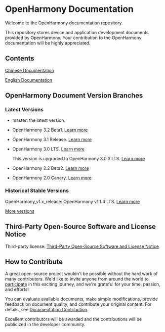 # OpenHarmony Documentation

Welcome to the OpenHarmony documentation repository.

This repository stores device and application development documents provided by OpenHarmony. Your contribution to the OpenHarmony documentation will be highly appreciated.

## Contents

[Chinese Documentation](zh-cn/readme.md)

[English Documentation](en/readme.md)

## OpenHarmony Document Version Branches

### Latest Versions

 - master: the latest version.
 
 - OpenHarmony 3.2 Beta1. [Learn more](en/release-notes/OpenHarmony-v3.2-beta1.md)

 - OpenHarmony 3.1 Release. [Learn more](en/release-notes/OpenHarmony-v3.1-release.md)

 - OpenHarmony 3.0 LTS. [Learn more](en/release-notes/OpenHarmony-v3.0-LTS.md)

   This version is upgraded to OpenHarmony 3.0.3 LTS. [Learn more](en/release-notes/OpenHarmony-v3.0.3-LTS.md)

 - OpenHarmony 2.2 Beta2. [Learn more](en/release-notes/OpenHarmony-v2.2-beta2.md)

 - OpenHarmony 2.0 Canary. [Learn more](en/release-notes/OpenHarmony-2-0-Canary.md)

### Historical Stable Versions

OpenHarmony_v1.x_release: OpenHarmony v1.1.4 LTS. [Learn more](en/release-notes/OpenHarmony-v1-1-4-LTS.md)

[More versions](en/release-notes/)


## Third-Party Open-Source Software and License Notice

Third-party license: [Third-Party Open-Source Software and License Notice](en/contribute/third-party-open-source-software-and-license-notice.md)

## How to Contribute

A great open-source project wouldn't be possible without the hard work of many contributors. We'd like to invite anyone from around the world to  [participate](en/contribute/how-to-contribute.md)  in this exciting journey, and we're grateful for your time, passion, and efforts!

You can evaluate available documents, make simple modifications, provide feedback on document quality, and contribute your original content. For details, see  [Documentation Contribution](en/contribute/documentation-contribution.md).

Excellent contributors will be awarded and the contributions will be publicized in the developer community.
